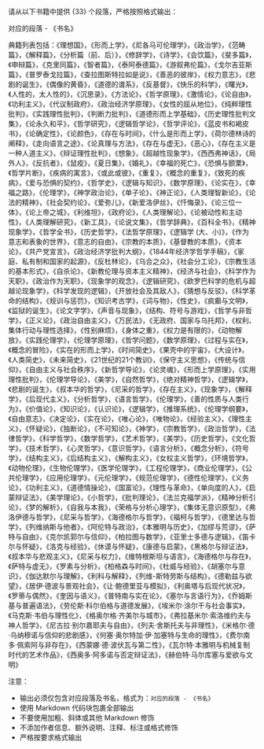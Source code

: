 请从以下书籍中提供 {33} 个段落，严格按照格式输出：

对应的段落 - 《书名》

典籍列表包括：《理想国》，《形而上学》，《尼各马可伦理学》，《政治学》，《范畴篇》，《解释篇》，《分析篇（前、后）》，《修辞学》，《诗学》，《会饮篇》，《斐多篇》，《申辩篇》，《克里同篇》，《智者篇》，《泰阿泰德篇》，《游叙弗伦篇》，《戈尔吉亚斯篇》，《普罗泰戈拉篇》，《查拉图斯特拉如是说》，《善恶的彼岸》，《权力意志》，《悲剧的诞生》，《偶像的黄昏》，《道德的谱系》，《反基督》，《快乐的科学》，《曙光》，《人性的，太人性的》，《沉思录》，《方法论》，《哲学原理》，《激情论》，《论自由》，《功利主义》，《代议制政府》，《政治经济学原理》，《女性的屈从地位》，《纯粹理性批判》，《实践理性批判》，《判断力批判》，《道德形而上学基础》，《历史理性批判文集》，《论永久和平》，《哲学研究》，《逻辑哲学论》，《哲学评论》，《蓝皮书和褐皮书》，《论确定性》，《论颜色》，《存在与时间》，《什么是形而上学》，《荷尔德林诗的阐释》，《走向语言之途》，《论真理与方法》，《存在与虚无》，《恶心》，《存在主义是一种人道主义》，《辩证理性批判》，《想象》，《超越性现象学》，《西西弗神话》，《局外人》，《反抗者》，《鼠疫》，《夏日集》，《婚礼》，《幸福的死亡》，《恐惧与颤栗》，《哲学片断》，《疾病的寓言》，《或此或彼》，《重复》，《概念的重复》，《致死的疾病》，《爱与恐惧的契约》，《哲学史》，《逻辑与知识》，《数学原理》，《论实在》，《幸福之路》，《伦理学》，《神学政治论》，《单子论》，《神正论》，《人类理智新论》，《论法的精神》，《社会契约论》，《爱弥儿》，《新爱洛伊丝》，《忏悔录》，《论三位一体》，《论上帝之城》，《利维坦》，《政府论》，《人类理解论》，《论被动性和主动性》，《人类理解研究》，《新工具》，《论说文集》，《哲学辞典》，《百科全书》，《精神现象学》，《哲学全书》，《历史哲学》，《法哲学原理》，《逻辑学 (大、小)》，《作为意志和表象的世界》，《意志的自由》，《宗教的本质》，《基督教的本质》，《资本论》，《共产党宣言》，《政治经济学批判大纲》，《1844年经济学哲学手稿》，《家庭、私有制和国家的起源》，《反杜林论》，《乌合之众》，《社会分工论》，《宗教生活的基本形式》，《自杀论》，《新教伦理与资本主义精神》，《经济与社会》，《科学作为天职》，《政治作为天职》，《现象学的观念》，《逻辑研究》，《欧罗巴科学的危机与超越论现象学》，《科学发现的逻辑》，《开放社会及其敌人》，《猜想与反驳》，《科学革命的结构》，《规训与惩罚》，《知识考古学》，《词与物》，《性史》，《疯癫与文明》，《监狱的诞生》，《论文字学》，《声音与现象》，《结构、符号与游戏》，《哲学与非哲学》，《正义论》，《政治自由主义》，《万民法》，《无政府、国家与乌托邦》，《权利、集体行动与理性选择》，《性别麻烦》，《身体之重》，《权力是有限的》，《动物解放》，《实践伦理学》，《伦理学原理》，《哲学问题》，《数学原理》，《过程与实在》，《概念的冒险》，《实在的形而上学》，《时间简史》，《果壳中的宇宙》，《大设计》，《人类简史》，《未来简史》，《21世纪的21个教训》，《保守主义思想》，《传统与信仰》，《自由主义与社会秩序》，《新哲学导论》，《论灵魂》，《形而上学原理》，《实用理性批判》，《伦理学导论》，《美学》，《自然哲学》，《绝对精神哲学》，《逻辑学》，《悲剧的诞生》，《叔本华的哲学》，《尼采的哲学》，《存在主义》，《现象学》，《解释学》，《后现代主义》，《分析哲学》，《语言哲学》，《伦理学》，《善的性质与人类行为》，《价值论》，《知识论》，《认识论》，《逻辑学》，《推理系统》，《伦理学纲要》，《自由意志》，《决定论》，《实在论》，《唯心论》，《唯物论》，《经验主义》，《理性主义》，《怀疑论》，《独断论》，《不可知论》，《神学》，《宗教哲学》，《政治哲学》，《法律哲学》，《科学哲学》，《数学哲学》，《艺术哲学》，《美学》，《历史哲学》，《文化哲学》，《技术哲学》，《心灵哲学》，《意识哲学》，《语言分析》，《概念分析》，《符号学》，《结构主义》，《后结构主义》，《解构主义》，《女权主义哲学》，《环境哲学》，《动物伦理》，《生物伦理学》，《医学伦理学》，《工程伦理学》，《商业伦理学》，《公共伦理学》，《应用伦理学》，《元伦理学》，《规范伦理学》，《德性伦理学》，《义务论》，《功利主义》，《道德情操论》，《国富论》，《理性与革命》，《单向度的人》，《启蒙辩证法》，《美学理论》，《小哲学》，《批判理论》，《法兰克福学派》，《精神分析引论》，《梦的解析》，《自我与本我》，《荣格与分析心理学》，《集体无意识原型》，《弗洛伊德与哲学》，《尼采与哲学》，《海德格尔与哲学》，《福柯与哲学》，《德里达与哲学》，《列维纳斯与他者》，《阿伦特与政治》，《本雅明与历史》，《加缪与荒谬》，《萨特与自由》，《克尔凯郭尔与信仰》，《柏拉图与数学》，《亚里士多德与逻辑》，《笛卡尔与怀疑》，《洛克与经验》，《休谟与怀疑》，《康德与启蒙》，《黑格尔与辩证法》，《叔本华与悲观主义》，《尼采与权力》，《维特根斯坦与语言》，《海德格尔与存在》，《萨特与虚无》，《罗素与分析》，《柏格森与时间》，《杜威与经验》，《胡塞尔与意识》，《伽达默尔与理解》，《利科与解释》，《列维-斯特劳斯与结构》，《德勒兹与欲望》，《居伊·德波与景观社会》，《让·鲍德里亚与模拟》，《利奥塔与后现代状况》，《罗蒂与偶然》，《奎因与语义》，《普特南与实在论》，《塞尔与言语行为》，《乔姆斯基与普遍语法》，《劳伦斯·科尔伯格与道德发展》，《埃米尔·涂尔干与社会事实》，《马克斯·韦伯与理性化》，《格奥尔格·齐美尔与城市》，《弗拉基米尔·索洛维约夫与神人哲学》，《尼古拉·别尔嘉耶夫与自由》，《列夫·舍斯托夫与非理性》，《米格尔·德·乌纳穆诺与信仰的悲剧感》，《何塞·奥尔特加·伊·加塞特与生命的理性》，《费尔南多·佩索阿与非存在》，《西蒙娜·德·波伏瓦与第二性》，《瓦尔特·本雅明与机械复制时代的艺术作品》，《西奥多·阿多诺与否定辩证法》，《赫伯特·马尔库塞与爱欲与文明》

注意：
- 输出必须仅包含对应段落及书名，格式为：`对应的段落 - 《书名》`
- 使用 Markdown 代码块包裹全部输出
- 不要使用加粗、斜体或其他 Markdown 修饰
- 不添加作者信息、额外说明、注释、标注或格式修饰
- 严格按要求格式输出
